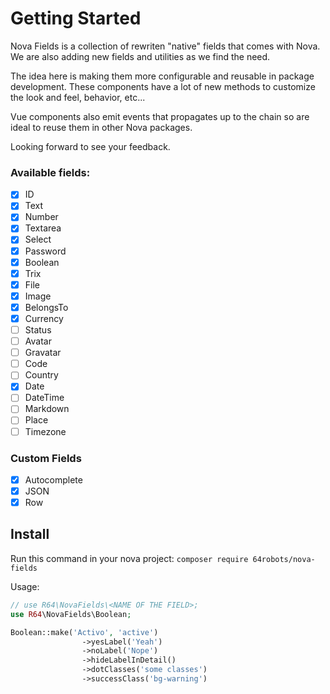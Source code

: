 # Getting Started

Nova Fields is a collection of rewriten "native" fields that comes with Nova. We are also adding new fields and utilities as we find the need.

The idea here is making them more configurable and reusable in package development. These components have a lot of new methods to customize the look and feel, behavior, etc...

Vue components also emit events that propagates up to the chain so are ideal to reuse them in other Nova packages.

Looking forward to see your feedback.

### Available fields:

- [x] ID
- [x] Text
- [x] Number
- [x] Textarea
- [x] Select
- [x] Password
- [x] Boolean
- [x] Trix
- [x] File
- [x] Image
- [x] BelongsTo
- [x] Currency
- [ ] Status
- [ ] Avatar
- [ ] Gravatar
- [ ] Code
- [ ] Country
- [x] Date
- [ ] DateTime
- [ ] Markdown
- [ ] Place
- [ ] Timezone

### Custom Fields

- [x] Autocomplete
- [x] JSON
- [x] Row

## Install

Run this command in your nova project:
`composer require 64robots/nova-fields`

Usage:

```php
// use R64\NovaFields\<NAME OF THE FIELD>;
use R64\NovaFields\Boolean;

Boolean::make('Activo', 'active')
                ->yesLabel('Yeah')
                ->noLabel('Nope')
                ->hideLabelInDetail()
                ->dotClasses('some classes')
                ->successClass('bg-warning')
```
